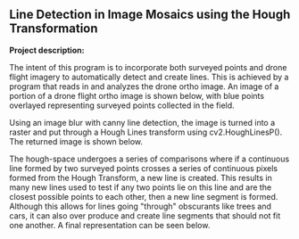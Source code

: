 ## Line Detection in Image Mosaics using the Hough Transformation

**Project description:** 

The intent of this program is to incorporate both surveyed points and drone flight imagery to automatically detect and create lines. This is achieved by a program that reads in and analyzes the drone ortho image.
An image of a portion of a drone flight ortho image is shown below, with blue points overlayed representing surveyed points collected in the field.

<src img="images/OrthoImagePoints.png?raw=true"/>

Using an image blur with canny line detection, the image is turned into a raster and put through a Hough Lines transform using cv2.HoughLinesP(). The returned image is shown below.

<src img="images/OrthoImageCanny.png?raw=true"/>

The hough-space undergoes a series of comparisons where if a continuous line formed by two surveyed points crosses a series of continuous pixels formed from the Hough Transform, a new line is created. This results in many new lines used to test if any two points lie on this line and are the closest possible points to each other, then a new line segment is formed. Although this allows for lines going "through" obscurants like trees and cars, it can also over produce and create line segments that should not fit one another. A final representation can be seen below.

<src img="images/OrthoImageLines.png?raw=true"/>
